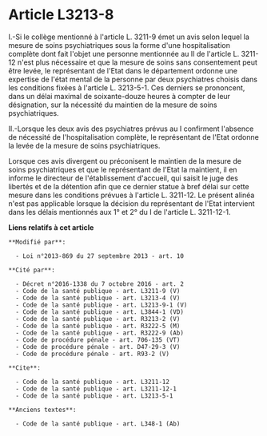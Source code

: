 # Article L3213-8

I.-Si le collège mentionné à l'article L. 3211-9 émet un avis selon lequel la mesure de soins psychiatriques sous la forme
d'une hospitalisation complète dont fait l'objet une personne mentionnée au II de l'article L. 3211-12 n'est plus nécessaire
et que la mesure de soins sans consentement peut être levée, le représentant de l'Etat dans le département ordonne une
expertise de l'état mental de la personne par deux psychiatres choisis dans les conditions fixées à l'article L. 3213-5-1.
Ces derniers se prononcent, dans un délai maximal de soixante-douze heures à compter de leur désignation, sur la nécessité du
maintien de la mesure de soins psychiatriques. 

II.-Lorsque les deux avis des psychiatres prévus au I confirment l'absence de nécessité de l'hospitalisation complète, le
représentant de l'Etat ordonne la levée de la mesure de soins psychiatriques. 

Lorsque ces avis divergent ou préconisent le maintien de la mesure de soins psychiatriques et que le représentant de l'Etat
la maintient, il en informe le directeur de l'établissement d'accueil, qui saisit le juge des libertés et de la détention
afin que ce dernier statue à bref délai sur cette mesure dans les conditions prévues à l'article L. 3211-12. Le présent
alinéa n'est pas applicable lorsque la décision du représentant de l'Etat intervient dans les délais mentionnés aux 1° et 2°
du I de l'article L. 3211-12-1.

**Liens relatifs à cet article**

	**Modifié par**:

	  - Loi n°2013-869 du 27 septembre 2013 - art. 10

	**Cité par**:

	  - Décret n°2016-1338 du 7 octobre 2016 - art. 2
	  - Code de la santé publique - art. L3211-9 (V)
	  - Code de la santé publique - art. L3213-4 (V)
	  - Code de la santé publique - art. L3213-9-1 (V)
	  - Code de la santé publique - art. L3844-1 (VD)
	  - Code de la santé publique - art. R3213-2 (V)
	  - Code de la santé publique - art. R3222-5 (M)
	  - Code de la santé publique - art. R3222-9 (Ab)
	  - Code de procédure pénale - art. 706-135 (VT)
	  - Code de procédure pénale - art. D47-29-3 (V)
	  - Code de procédure pénale - art. R93-2 (V)

	**Cite**:

	  - Code de la santé publique - art. L3211-12
	  - Code de la santé publique - art. L3211-12-1
	  - Code de la santé publique - art. L3213-5-1

	**Anciens textes**:

	  - Code de la santé publique - art. L348-1 (Ab)
